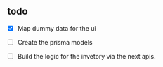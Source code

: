 ## todo

- [x] Map dummy data for the ui
- [ ] Create the prisma models
- [ ] Build the logic for the invetory via the next apis.

